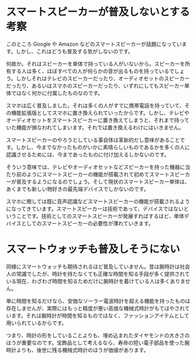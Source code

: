 # スマートスピーカーが普及しないとする考察

このところ Google や Amazon などのスマートスピーカーが話題になっています。しかし、これはどうも普及する気がしないのです。

何故か。それはスピーカーを単体で持っている人がいないから。スピーカーを所有する人は多く、ほぼすべての人が何らかの音が出るものを持っているでしょう。しかしそれはテレビのスピーカーだったり、オーディオセットのスピーカーだったり、あるいはスマホのスピーカーだったり、いずれにしてもスピーカー単体ではなく何かに付属したものなのです。

スマホは広く普及しました。それは多くの人がすでに携帯電話を持っていて、その機能拡張版としてスマホに置き換えられていったからです。しかし、テレビやオーディオセットをスマートスピーカーに置き換えてしまうと、それまで持っていた機能が損なわれてしまいます。それでは置き換えるわけにはいきません。

スマートスピーカーのやろうとしている事自体は革新的だし意味があることです。しかし、今までなかったものがいかに素晴らしいものであるかを多くの人に認識させるためには、今まであったものに付け加えるしかないのです。

そういう意味では、テレビやオーディオセットなどスピーカーを持った機器に当たり前のようにスマートスピーカーの機能が搭載されて初めてスマートスピーカーが普及するようになるのでしょう。そして現状のスマートスピーカー単体は、あくまでも新しい物好きの最先端デバイスでしかないのです。

スマホに関しては既に音声認識などスマートスピーカーの機能が搭載されるようになってきています。スマートスピーカーは技術であって、デバイスではないということです。技術としてのスマートスピーカーが発展すればするほど、単体デバイスとしてのスマートスピーカーの必要性が薄れていきます。

# スマートウォッチも普及しそうにない

同様にスマートウォッチも期待されるほど普及していません。昔は腕時計は社会人の常識でしたが、時計を持たなくても正確な時間を知る手段が多く提供されている現在、わざわざ時間を知るためだけに腕時計を着けている人は多くありません。

単に時間を知るだけなら、安価なソーラー電波時計を超える機能を持ったものは存在しませんが、実際にはもっと精度が悪い高価な機械式時計がもてはやされています。それは腕時計が時間を知るものではなく、ファッションアイテムとして用いられているからです。

つまり、時計の形をしていることよりも、埋め込まれたダイヤモンドの大きさのほうが重要なのです。宝飾品として考えるなら、寿命の短い電子部品を使った腕時計よりも、後世に残る機械式時計のほうが価値があります。
